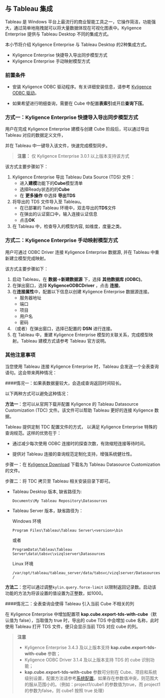 ## 与 Tableau  集成

Tableau 是 Windows 平台上最流行的商业智能工具之一，它操作简洁，功能强大，通过简单地拖拽就可以将大量数据体现在可视化图表中。Kyligence Enterprise 提供与 Tableau Desktop 不同的集成方式。

本小节将介绍 Kyligence Enterprise 与 Tableau Desktop 的2种集成方式。

- Kyligence Enterprise 快捷导入导出同步模型方式
- Kyligence Enterprise 手动映射模型方式

### 前置条件

- 安装 Kyligence ODBC 驱动程序。有关详细安装信息，请参考 [Kyligence ODBC 驱动](../../driver/odbc/README.md)。

- 如果希望进行明细查询，需要在 Cube 中配置**表索引**或开启**查询下压**。


### 方式一：Kyligence Enterprise 快捷导入导出同步模型方式

用户在完成 Kyligence Enterprise 建模与创建 Cube 阶段后，可以通过导出 Tableau 对应的数据定义文件，

并在 Tableau 中一键导入该文件，快速完成模型同步。

> **注意：** 仅 Kyligence Enterprise 3.0.1 以上版本支持该方式

该方式主要步骤如下：

1. Kyligence Enterprise 导出 Tableau Data Source (TDS) 文件：
   - 进入**建模**功能下的**Cube**模型清单
   - 选择Ready状态的的**Cube**
   - 在 **更多操作** 中选择 **导出TDS** 
2. 将导出的 TDS 文件导入至 Tableau。
   - 在已部署的 Tableau 环境中，双击导出的**TDS**文件
   - 在弹出的认证窗口中，输入连接认证信息
   - 点击**OK**
3. 在 Tableau 中，检查导入的模型内容, 如维度，度量之类。



### 方式二：Kyligence Enterprise 手动映射模型方式 

用户可通过 ODBC Driver 连接 Kyligence Enterprise 数据源, 并在 Tableau 中重新建立模型完成映射。

该方式主要步骤如下：

1. 启动 Tableau，在 **数据**->**新建数据源** 下，选择 **其他数据库 (ODBC)**。
2. 在弹出窗口，选择 **KyligenceODBCDriver** ，点击 **连接**。
3. 在**连接属性**中，配置以下信息以创建 Kyligence Enterprise 数据源连接。
   - 服务器地址
   - 端口
   - 项目
   - 用户名
   - 密码
4. （或者）在弹出窗口，选择已配置的 **DSN** 进行连接。
5. 在 Tableau 中，重建 Kyligence Enterprise 模型的关联关系，完成模型映射。Tableau 建模方式请参考 Tableau 官方说明。

### 其他注意事项

当您使用 Tableau 连接 Kyligence Enterprise 时，Tableau 会发送一个全表查询语句。这会带来两种情况：

####情况一：如果表数据量较大，会造成查询返回时间较长。

以下两种方式可以避免这种情况：

**方法一**：您可以从官网下载并配置 Kyligence 的 Tableau Datasource Customization (TDC) 文件。该文件可以帮助 Tableau 更好的连接 Kyligence 数据。

Tableau 提供定制 TDC 配置文件的方式， 以满足 Kyligence Enterprise 特殊的查询规范。这样的优势在于：

- 通过减少每次使用 ODBC 连接时的探查次数，有效缩短连接等待时间。

- 提供对 Tableau 连接的查询规范定制化支持，增强系统健壮性。


步骤一：在 [Kyligence Download](http://download.kyligence.io/#/addons) 下载名为 Tableau Datasource Customization 的文件。

步骤二：将 TDC 拷贝至 Tableau 相关安装目录下即可。

- Tableau Desktop 版本, 缺省路径为:

  `Documents\My Tableau Repository\Datasources`

- Tableau Server 版本，缺省路径为： 

  Windows 环境

  `Program Files\Tableau\Tableau Server\<version>\bin`

  或者

  `ProgramData\Tableau\Tableau Server\data\tabsvc\vizqlserver\Datasources`

  Linux 环境

  `/var/opt/tableau/tableau_server/data/tabsvc/vizqlserver/Datasources/`


**方法二**：您可以通过调整`kylin.query.force-limit` 以限制返回记录数。启动该功能的方法为将该设置的值设置为正整数，如1000。

####情况二：全表查询会使得 Tableau 引入当前 Cube 不相关的列

在 Kyligence Enterprise 中增加配置项 **kap.cube.export-tds-with-cube**（默认值为 false），当取值为 true 时，导出的 cube TDS 中会增加 cube 名称，此时使用 Tableau 打开 TDS 文件，便只会显示当前 TDS 对应 cube 的列。

>**注意**
>+ Kyligence Enterprise 3.4.3 及以上版本支持 **kap.cube.export-tds-with-cube** 参数；
>+ Kyligence ODBC Driver 3.1.4 及以上版本支持 TDS 的 cube 识别功能；
>+ **kap.cube.export-tds-with-cube** 参数可分别在 Cube、项目和系统级别设置，配置方法请参考[系统配置](../../../installation/config/README.md)。如果存在参数值冲突，则范围大的服从范围小的。（例如：project1/cube1 的参数值为true，而 project1 的参数为false，则 cube1 按照 true 处理）
